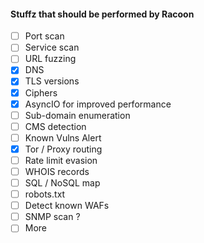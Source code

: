 #### Stuffz that should be performed by Racoon
- [ ] Port scan
- [ ] Service scan
- [ ] URL fuzzing
- [x] DNS
- [x] TLS versions
- [x] Ciphers
- [x] AsyncIO for improved performance
- [ ] Sub-domain enumeration
- [ ] CMS detection
- [ ] Known Vulns Alert
- [x] Tor / Proxy routing
- [ ] Rate limit evasion
- [ ] WHOIS records
- [ ] SQL / NoSQL map
- [ ] robots.txt
- [ ] Detect known WAFs
- [ ] SNMP scan ?
- [ ] More
